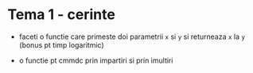 Tema 1 - cerinte
================

* faceti o functie care primeste doi parametrii `x` si `y` si returneaza `x` la `y`
  (bonus pt timp logaritmic)

* o functie pt cmmdc prin impartiri si prin imultiri

